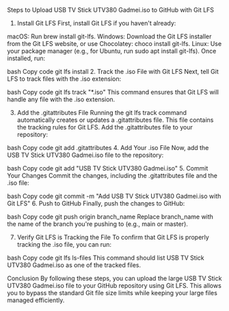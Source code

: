 Steps to Upload USB TV Stick UTV380 Gadmei.iso to GitHub with Git LFS
1. Install Git LFS
First, install Git LFS if you haven't already:

macOS: Run brew install git-lfs.
Windows: Download the Git LFS installer from the Git LFS website, or use Chocolatey: choco install git-lfs.
Linux: Use your package manager (e.g., for Ubuntu, run sudo apt install git-lfs).
Once installed, run:

bash
Copy code
git lfs install
2. Track the .iso File with Git LFS
Next, tell Git LFS to track files with the .iso extension:

bash
Copy code
git lfs track "*.iso"
This command ensures that Git LFS will handle any file with the .iso extension.

3. Add the .gitattributes File
Running the git lfs track command automatically creates or updates a .gitattributes file. This file contains the tracking rules for Git LFS. Add the .gitattributes file to your repository:

bash
Copy code
git add .gitattributes
4. Add Your .iso File
Now, add the USB TV Stick UTV380 Gadmei.iso file to the repository:

bash
Copy code
git add "USB TV Stick UTV380 Gadmei.iso"
5. Commit Your Changes
Commit the changes, including the .gitattributes file and the .iso file:

bash
Copy code
git commit -m "Add USB TV Stick UTV380 Gadmei.iso with Git LFS"
6. Push to GitHub
Finally, push the changes to GitHub:

bash
Copy code
git push origin branch_name
Replace branch_name with the name of the branch you're pushing to (e.g., main or master).

7. Verify Git LFS is Tracking the File
To confirm that Git LFS is properly tracking the .iso file, you can run:

bash
Copy code
git lfs ls-files
This command should list USB TV Stick UTV380 Gadmei.iso as one of the tracked files.

Conclusion
By following these steps, you can upload the large USB TV Stick UTV380 Gadmei.iso file to your GitHub repository using Git LFS. This allows you to bypass the standard Git file size limits while keeping your large files managed efficiently.
